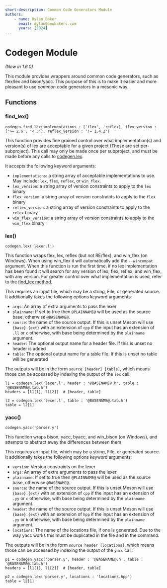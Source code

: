 ```yaml
---
short-description: Common Code Generators Module
authors:
    - name: Dylan Baker
      email: dylan@pnwbakers.com
      years: [2024]
...
```


# Codegen Module

*(New in 1.6.0)*

This module provides wrappers around common code generators, such as flex/lex and bison/yacc. This purpose of this is to make it easier and more pleasant to use *common* code generators in a mesonic way.

## Functions

### find_lex()

```meson
codegen.find_lex(implementations : ['flex', 'reflex], flex_version : ['>= 2.6', '< 3'], reflex_version : '!= 1.4.2')
```

This function provides fine grained control over what implementation(s) and version(s) of lex are acceptable for a given project (These are set per-subproject). This call may only be made once per subproject, and must be made before any calls to [codegen.lex](#lex).

It accepts the following keyword arguments:

 - `implementations`: a string array of acceptable implementations to use. May include: `lex`, `flex`, `reflex`, or `win_flex`.
 - `lex_version`: a string array of version constraints to apply to the `lex` binary
 - `flex_version`: a string array of version constraints to apply to the `flex` binary
 - `reflex_version`: a string array of version constraints to apply to the `relex` binary
 - `win_flex_version`: a string array of version constraints to apply to the `win_flex` binary


### lex()

```meson
codegen.lex('lexer.l')
```

This function wraps flex, lex, reflex (but not RE/flex), and win_flex (on Windows). When using win_flex it will automatically add the `--wincompat` argument. When this function is run the first time, if no lex implementation has been found it will search for any version of lex, flex, reflex, and win_flex, with any version. For greater control over what implementation is used, refer to the [find_lex method](#find_lex).

This requires an input file, which may be a string, File, or generated source. It additionally takes the following options keyword arguments:

- `args`: An array of extra arguments to pass the lexer
- `plainname`: If set to true then `@PLAINNAME@` will be used as the source base, otherwise `@BASENAME@`.
- `source`: the name of the source output. If this is unset Meson will use `{base}.{ext}` with an extension of `cpp` if the input has an extension of `.ll` or `c` otherwise, with base being determined by the `plainname` argument.
- `header`: The optional output name for a header file. If this is unset no header is added
- `table`: The optional output name for a table file. If this is unset no table will be generated

The outputs will be in the form `source [header] [table]`, which means those can be accessed by indexing the output of the `lex` call:

```meson
l1 = codegen.lex('lexer.l', header : '@BASENAME@.h', table : '@BASENAME@.tab.h')
headers = [l1[1], l1[2]]  # [header, table]

l2 = codegen.lex('lexer.l', table : '@BASENAME@.tab.h')
table = l2[1]
```

### yacc()

```meson
codegen.yacc('parser.y')
```

This function wraps bison, yacc, byacc, and win_bison (on Windows), and attempts to abstract away the differences between them

This requires an input file, which may be a string, File, or generated source. It additionally takes the following options keyword arguments:

- `version`: Version constraints on the lexer
- `args`: An array of extra arguments to pass the lexer
- `plainname`: If set to true then `@PLAINNAME@` will be used as the source base, otherwise `@BASENAME@`.
- `source`: the name of the source output. If this is unset Meson will use `{base}.{ext}` with an extension of `cpp` if the input has an extension of `.yy` or `c` otherwise, with base being determined by the `plainname` argument.
- `header`: the name of the source output. If this is unset Meson will use `{base}.{ext}` with an extension of `hpp` if the input has an extension of `.yy` or `h` otherwise, with base being determined by the `plainname` argument.
- `locations`: The name of the locations file, if one is generated. Due to the way yacc works this must be duplicated in the file and in the command.

The outputs will be in the form `source header [locations]`, which means those can be accessed by indexing the output of the `yacc` call:

```meson
p1 = codegen.yacc('parser.y', header : '@BASENAME@.h', table : '@BASENAME@.tab.h')
headers = [l1[1], l1[2]]  # [header, table]

p2 = codegen.lex('parser.y', locations : 'locations.hpp')
table = l2[1]
```
